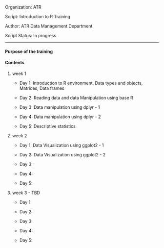 Organization:   ATR

Script:         Introduction to R Training

Author:         ATR Data Management Department

Script Status:  In progress

***


#### Purpose of the training


#### Contents

1) week 1

    * Day 1: Introduction to R environment, Data types and objects, Matrices, Data frames

    * Day 2: Reading data and data Manipulation using base R

    * Day 3: Data manipulation using dplyr - 1

    * Day 4: Data manipulation using dplyr - 2

    * Day 5: Descriptive statistics

2) week 2

    * Day 1: Data Visualization using ggplot2 - 1

    * Day 2: Data Visualization using ggplot2 - 2

    * Day 3:

    * Day 4: 

    * Day 5:

3) week 3 - TBD

    * Day 1:

    * Day 2:

    * Day 3:

    * Day 4: 

    * Day 5:
